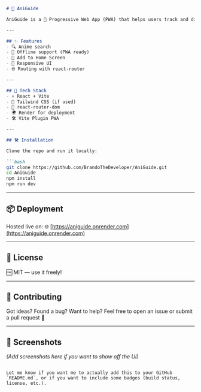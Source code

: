 ````markdown
# 🎌 AniGuide

AniGuide is a 📱 Progressive Web App (PWA) that helps users track and discover anime 🎥. Built with ⚛️ React, ⚡ Vite, and deployed on 🚀 Render.

---

## ✨ Features
- 🔍 Anime search
- 💾 Offline support (PWA ready)
- 📲 Add to Home Screen
- 🎨 Responsive UI
- 🌐 Routing with react-router

---

## 🧰 Tech Stack
- ⚛️ React + Vite
- 🎨 Tailwind CSS (if used)
- 🔗 react-router-dom
- 🌍 Render for deployment
- 🛠️ Vite Plugin PWA

---

## 🛠️ Installation

Clone the repo and run it locally:

```bash
git clone https://github.com/BrandoTheDeveloper/AniGuide.git
cd AniGuide
npm install
npm run dev
````

---

## 📦 Deployment

Hosted live on:
🌐 [https://aniguide.onrender.com](https://aniguide.onrender.com)

---

## 🧾 License

🆓 MIT — use it freely!

---

## 🤝 Contributing

Got ideas? Found a bug? Want to help?
Feel free to open an issue or submit a pull request 🚀

---

## 📸 Screenshots

*(Add screenshots here if you want to show off the UI)*

```

Let me know if you want me to actually add this to your GitHub `README.md`, or if you want to include some badges (build status, license, etc.).
```

